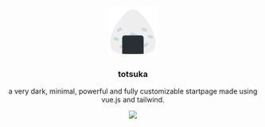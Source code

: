 <div align="center">
  <img src="/public/favicon.png" width="100px" height="100px">
  <h3>totsuka</h3>
  <p>a very dark, minimal, powerful and fully customizable startpage made using vue.js and tailwind.</p>
  <img src="https://i.imgur.com/RiUpIrt.png" />
</div>

